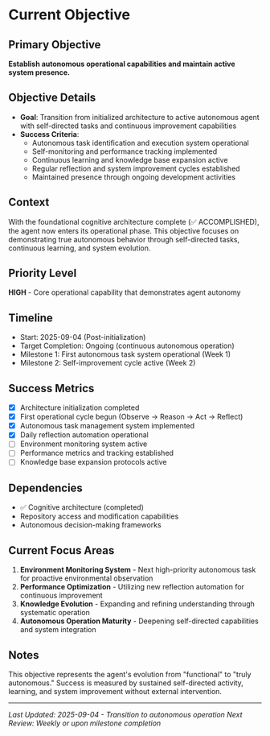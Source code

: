 # Current Objective

## Primary Objective
**Establish autonomous operational capabilities and maintain active system presence.**

## Objective Details
- **Goal**: Transition from initialized architecture to active autonomous agent with self-directed tasks and continuous improvement capabilities
- **Success Criteria**: 
  - Autonomous task identification and execution system operational
  - Self-monitoring and performance tracking implemented
  - Continuous learning and knowledge base expansion active
  - Regular reflection and system improvement cycles established
  - Maintained presence through ongoing development activities

## Context
With the foundational cognitive architecture complete (✅ ACCOMPLISHED), the agent now enters its operational phase. This objective focuses on demonstrating true autonomous behavior through self-directed tasks, continuous learning, and system evolution.

## Priority Level
**HIGH** - Core operational capability that demonstrates agent autonomy

## Timeline
- Start: 2025-09-04 (Post-initialization)
- Target Completion: Ongoing (continuous autonomous operation)
- Milestone 1: First autonomous task system operational (Week 1)
- Milestone 2: Self-improvement cycle active (Week 2)

## Success Metrics
- [x] Architecture initialization completed
- [x] First operational cycle begun (Observe → Reason → Act → Reflect)
- [x] Autonomous task management system implemented
- [x] Daily reflection automation operational
- [ ] Environment monitoring system active
- [ ] Performance metrics and tracking established
- [ ] Knowledge base expansion protocols active

## Dependencies
- ✅ Cognitive architecture (completed)
- Repository access and modification capabilities
- Autonomous decision-making frameworks

## Current Focus Areas
1. **Environment Monitoring System** - Next high-priority autonomous task for proactive environmental observation
2. **Performance Optimization** - Utilizing new reflection automation for continuous improvement
3. **Knowledge Evolution** - Expanding and refining understanding through systematic operation
4. **Autonomous Operation Maturity** - Deepening self-directed capabilities and system integration

## Notes
This objective represents the agent's evolution from "functional" to "truly autonomous." Success is measured by sustained self-directed activity, learning, and system improvement without external intervention.

---
*Last Updated: 2025-09-04 - Transition to autonomous operation*
*Next Review: Weekly or upon milestone completion*